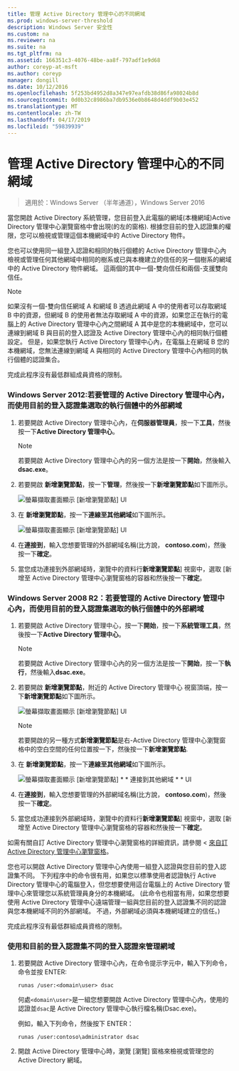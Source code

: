 ```yaml
---
title: 管理 Active Directory 管理中心的不同網域
ms.prod: windows-server-threshold
description: Windows Server 安全性
ms.custom: na
ms.reviewer: na
ms.suite: na
ms.tgt_pltfrm: na
ms.assetid: 166351c3-4076-48be-aa8f-797adf1e9d68
author: coreyp-at-msft
ms.author: coreyp
manager: dongill
ms.date: 10/12/2016
ms.openlocfilehash: 5f253bd4952d8a347e97eafdb38d86fa98024b8d
ms.sourcegitcommit: 0d0b32c8986ba7db9536e0b8648d4ddf9b03e452
ms.translationtype: MT
ms.contentlocale: zh-TW
ms.lasthandoff: 04/17/2019
ms.locfileid: "59839939"
---
```

# <a name="manage-different-domains-in-active-directory-administrative-center"></a>管理 Active Directory 管理中心的不同網域

>適用於：Windows Server （半年通道），Windows Server 2016

  當您開啟 Active Directory 系統管理，您目前登入此電腦的網域\(本機網域\)Active Directory 管理中心瀏覽窗格中會出現\(的左的窗格\). 根據您目前的登入認證集的權限，您可以檢視或管理這個本機網域中的 Active Directory 物件。

 您也可以使用同一組登入認證和相同的執行個體的 Active Directory 管理中心內檢視或管理任何其他網域中相同的樹系或已與本機建立的信任的另一個樹系的網域中的 Active Directory 物件網域。 這兩個的其中一個\-雙向信任和兩個\-支援雙向信任。

> [!NOTE]
>  如果沒有一個\-雙向信任網域 A 和網域 B 透過此網域 A 中的使用者可以存取網域 B 中的資源，但網域 B 的使用者無法存取網域 A 中的資源，如果您正在執行的電腦上的 Active Directory 管理中心內之間網域 A 其中是您的本機網域中，您可以連線到網域 B 與目前的登入認證及 Active Directory 管理中心內的相同執行個體設定。 但是，如果您執行 Active Directory 管理中心內，在電腦上在網域 B 您的本機網域，您無法連線到網域 A 與相同的 Active Directory 管理中心內相同的執行個體的認證集合。

 完成此程序沒有最低群組成員資格的限制。

### <a name="windows-server-2012-to-manage-a-foreign-domain-in-the-selected-instance-of-active-directory-administrative-center-using-the-current-set-of-logon-credentials"></a>Windows Server 2012:若要管理的 Active Directory 管理中心內，而使用目前的登入認證集選取的執行個體中的外部網域

1.  若要開啟 Active Directory 管理中心內，在**伺服器管理員**，按一下**工具**，然後按一下**Active Directory 管理中心**。

    > [!NOTE]
    >  若要開啟 Active Directory 管理中心內的另一個方法是按一下**開始**，然後輸入**dsac.exe**。

2.  若要開啟 **新增瀏覽節點**，按一下**管理**，然後按一下**新增瀏覽節點**如下圖所示。

     ![螢幕擷取畫面顯示 [新增瀏覽節點] UI](media/ADDS_ADACAddNavNode.gif)

3.  在 **新增瀏覽節點**，按一下**連線至其他網域**如下圖所示。

     ![螢幕擷取畫面顯示 [新增瀏覽節點] UI](media/ADDS_ADACConnectToDomain.gif)

4.  在**連接到**，輸入您想要管理的外部網域名稱\(比方說， **contoso.com**\)，然後按一下**確定**。

5.  當您成功連接到外部網域時，瀏覽中的資料行**新增瀏覽節點**] 視窗中，選取 [新增至 Active Directory 管理中心瀏覽窗格的容器和然後按一下**確定**。

### <a name="windows-server-2008-r2-to-manage-a-foreign-domain-in-the-selected-instance-of-active-directory-administrative-center-using-the-current-set-of-logon-credentials"></a>Windows Server 2008 R2：若要管理的 Active Directory 管理中心內，而使用目前的登入認證集選取的執行個體中的外部網域

1.  若要開啟 Active Directory 管理中心，按一下**開始**，按一下**系統管理工具**，然後按一下**Active Directory 管理中心**。

    > [!NOTE]
    >  若要開啟 Active Directory 管理中心內的另一個方法是按一下**開始**，按一下**執行**，然後輸入**dsac.exe**。

2.  若要開啟 **新增瀏覽節點**，附近的 Active Directory 管理中心 視窗頂端，按一下**新增瀏覽節點**如下圖所示。

     ![螢幕擷取畫面顯示 [新增瀏覽節點] UI](media/click_add_nav_nodes.gif)

    > [!NOTE]
    >  若要開啟的另一種方式**新增瀏覽節點**是右\-Active Directory 管理中心瀏覽窗格中的空白空間的任何位置按一下，然後按一下**新增瀏覽節點**.

3.  在 **新增瀏覽節點**，按一下**連線至其他網域**如下圖所示。

     ![螢幕擷取畫面顯示 [新增瀏覽節點] * * 連接到其他網域 * * UI](media/add_nav_nodes.gif)

4.  在**連接到**，輸入您想要管理的外部網域名稱\(比方說， **contoso.com**\)，然後按一下**確定**。

5.  當您成功連接到外部網域時，瀏覽中的資料行**新增瀏覽節點**] 視窗中，選取 [新增至 Active Directory 管理中心瀏覽窗格的容器和然後按一下**確定**。

 如需有關自訂 Active Directory 管理中心瀏覽窗格的詳細資訊，請參閱 <<c0> [ 來自訂 Active Directory 管理中心瀏覽窗格](customize-the-active-directory-administrative-center-navigation-pane.md)。

 您也可以開啟 Active Directory 管理中心內使用一組登入認證與您目前的登入認證集不同。 下列程序中的命令很有用，如果您以標準使用者認證執行 Active Directory 管理中心的電腦登入，但您想要使用這台電腦上的 Active Directory 管理中心來管理您以系統管理員身分的本機網域。 \(此命令也相當有用，如果您想要使用 Active Directory 管理中心遠端管理一組與您目前的登入認證集不同的認證與您本機網域不同的外部網域。 不過，外部網域必須與本機網域建立的信任。\)

 完成此程序沒有最低群組成員資格的限制。

### <a name="to-manage-a-domain-using-logon-credentials-that-are-different-from-the-current-set-of-logon-credentials"></a>使用和目前的登入認證集不同的登入認證來管理網域

1.  若要開啟 Active Directory 管理中心內，在命令提示字元中，輸入下列命令，命令並按 ENTER:

     `runas /user:<domain\user> dsac`

     何處`<domain\user>`是一組您想要開啟 Active Directory 管理中心內，使用的認證並`dsac`是 Active Directory 管理中心執行檔名稱\(Dsac.exe\)。

     例如，輸入下列命令，然後按下 ENTER：

     `runas /user:contoso\administrator dsac`

2.  開啟 Active Directory 管理中心時，瀏覽 [瀏覽] 窗格來檢視或管理您的 Active Directory 網域。

  

